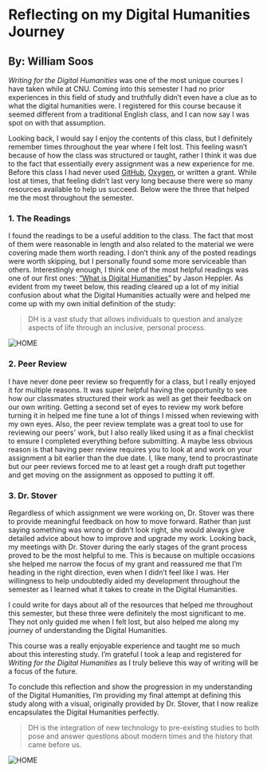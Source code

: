 # Reflecting on my Digital Humanities Journey 
## By: William Soos

*Writing for the Digital Humanities* was one of the most unique courses I have taken while at CNU. Coming into this semester I had no prior experiences in this field of study and truthfully didn’t even have a clue as to what the digital humanities were. I registered for this course because it seemed different from a traditional English class, and I can now say I was spot on with that assumption. 

Looking back, I would say I enjoy the contents of this class, but I definitely remember times throughout the year where I felt lost. This feeling wasn’t because of how the class was structured or taught, rather I think it was due to the fact that essentially every assignment was a new experience for me. Before this class I had never used [GitHub](https://blog.hubspot.com/website/what-is-github-used-for), [Oxygen](https://www.oxygenxml.com), or written a grant. While lost at times, that feeling didn’t last very long because there were so many resources available to help us succeed. Below were the three that helped me the most throughout the semester. 

### 1. The Readings 
I found the readings to be a useful addition to the class. The fact that most of them were reasonable in length and also related to the material we were covering made them worth reading. I don’t think any of the posted readings were worth skipping, but I personally found some more serviceable than others. Interestingly enough, I think one of the most helpful readings was one of our first ones: [“What is Digital Humanities”](https://whatisdigitalhumanities.com/) by Jason Heppler. As evident from my tweet below, this reading cleared up a lot of my initial confusion about what the Digital Humanities actually were and helped me come up with my own initial definition of the study: 

>DH is a vast study that allows individuals to question and analyze aspects of life through an inclusive, personal process.

![HOME](https://williamsoos.github.io/Dr.Soos/images/DH-Tweet.png)
	
### 2. Peer Review
I have never done peer review so frequently for a class, but I really enjoyed it for multiple reasons. It was super helpful having the opportunity to see how our classmates structured their work as well as get their feedback on our own writing. Getting a second set of eyes to review my work before turning it in helped me fine tune a lot of things I missed when reviewing with my own eyes. Also, the peer review template was a great tool to use for reviewing our peers' work, but I also really liked using it as a final checklist to ensure I completed everything before submitting. A maybe less obvious reason is that having peer review requires you to look at and work on your assignment a bit earlier than the due date. I, like many, tend to procrastinate but our peer reviews forced me to at least get a rough draft put together and get moving on the assignment as opposed to putting it off.

### 3. Dr. Stover
Regardless of which assignment we were working on, Dr. Stover was there to provide meaningful feedback on how to move forward. Rather than just saying something was wrong or didn’t look right, she would always give detailed advice about how to improve and upgrade my work. Looking back, my meetings with Dr. Stover during the early stages of the grant process proved to be the most helpful to me. This is because on multiple occasions she helped me narrow the focus of my grant and reassured me that I’m heading in the right direction, even when I didn’t feel like I was. Her willingness to help undoubtedly aided my development throughout the semester as I learned what it takes to create in the Digital Humanities. 

I could write for days about all of the resources that helped me throughout this semester, but these three were definitely the most significant to me. They not only guided me when I felt lost, but also helped me along my journey of understanding the Digital Humanities. 

This course was a really enjoyable experience and taught me so much about this interesting study. I’m grateful I took a leap and registered for *Writing for the Digital Humanities* as I truly believe this way of writing will be a focus of the future. 

To conclude this reflection and show the progression in my understanding of the Digital Humanities, I’m providing my final attempt at defining this study along with a visual, originally provided by Dr. Stover, that I now realize encapsulates the Digital Humanities perfectly.  

>DH is the integration of new technology to pre-existing studies to both pose and answer questions about modern times and the history that came before us. 

![HOME](https://williamsoos.github.io/Dr.Soos/images/DH-VISUAL.png)
